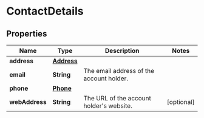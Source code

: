 

# ContactDetails


## Properties

| Name | Type | Description | Notes |
|------------ | ------------- | ------------- | -------------|
|**address** | [**Address**](Address.md) |  |  |
|**email** | **String** | The email address of the account holder. |  |
|**phone** | [**Phone**](Phone.md) |  |  |
|**webAddress** | **String** | The URL of the account holder&#39;s website. |  [optional] |



